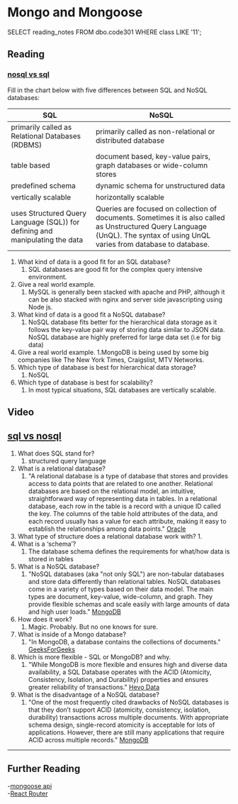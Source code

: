 # Mongo and Mongoose

SELECT reading_notes FROM dbo.code301 WHERE class LIKE '11';

## Reading

### [nosql vs sql](https://www.thegeekstuff.com/2014/01/sql-vs-nosql-db/?utm_source=tuicool)

Fill in the chart below with five differences between SQL and NoSQL databases:

| SQL | NoSQL |
|---|---|
| primarily called as Relational Databases (RDBMS) | primarily called as non-relational or distributed database |
| table based | document based, key-value pairs, graph databases or wide-column stores |
| predefined schema | dynamic schema for unstructured data |
| vertically scalable | horizontally scalable |
| uses Structured Query Language (SQL)) for defining and manipulating the data | Queries are focused on collection of documents. Sometimes it is also called as Unstructured Query Language (UnQL). The syntax of using UnQL varies from database to database. |

1. What kind of data is a good fit for an SQL database?
    1. SQL databases are good fit for the complex query intensive environment.
2. Give a real world example.
    1. MySQL is generally been stacked with apache and PHP, although it can be also stacked with nginx and server side javascripting using Node js.
3. What kind of data is a good fit a NoSQL database?
    1. NoSQL database fits better for the hierarchical data storage as it follows the key-value pair way of storing data similar to JSON data. NoSQL database are highly preferred for large data set (i.e for big data)
4. Give a real world example.
    1.MongoDB is being used by some big companies like The New York Times, Craigslist, MTV Networks.
5. Which type of database is best for hierarchical data storage?
    1. NoSQL
6. Which type of database is best for scalability?
    1. In most typical situations, SQL databases are vertically scalable.

## Video

## [sql vs nosql](https://www.youtube.com/watch?v=ZS_kXvOeQ5Y)

1. What does SQL stand for?
    1. structured query language
2. What is a relational database?
    1. "A relational database is a type of database that stores and provides access to data points that are related to one another. Relational databases are based on the relational model, an intuitive, straightforward way of representing data in tables. In a relational database, each row in the table is a record with a unique ID called the key. The columns of the table hold attributes of the data, and each record usually has a value for each attribute, making it easy to establish the relationships among data points." [Oracle](https://www.oracle.com/database/what-is-a-relational-database/)
3. What type of structure does a relational database work with?
    1.
4. What is a ‘schema’?
    1. The database schema defines the requirements for what/how data is stored in tables
5. What is a NoSQL database?
    1. "NoSQL databases (aka "not only SQL") are non-tabular databases and store data differently than relational tables. NoSQL databases come in a variety of types based on their data model. The main types are document, key-value, wide-column, and graph. They provide flexible schemas and scale easily with large amounts of data and high user loads." [MongoDB](https://www.mongodb.com/nosql-explained)
6. How does it work?
    1. Magic. Probably. But no one knows for sure.
7. What is inside of a Mongo database?
    1. "In MongoDB, a database contains the collections of documents." [GeeksForGeeks](https://www.geeksforgeeks.org/mongodb-database-collection-and-document/#:~:text=In%20MongoDB%2C%20a%20database%20contains,databases%20on%20the%20MongoDB%20server.)
8. Which is more flexible - SQL or MongoDB? and why.
    1. "While MongoDB is more flexible and ensures high and diverse data availability, a SQL Database operates with the ACID (Atomicity, Consistency, Isolation, and Durability) properties and ensures greater reliability of transactions." [Hevo Data](https://hevodata.com/learn/mongodb-vs-sql/#:~:text=While%20MongoDB%20is%20more%20flexible,ensures%20greater%20reliability%20of%20transactions.)
9. What is the disadvantage of a NoSQL database?
    1. "One of the most frequently cited drawbacks of NoSQL databases is that they don’t support ACID (atomicity, consistency, isolation, durability) transactions across multiple documents. With appropriate schema design, single-record atomicity is acceptable for lots of applications. However, there are still many applications that require ACID across multiple records." [MongoDB](https://www.mongodb.com/nosql-explained/nosql-vs-sql#:~:text=and%20fewer%20bugs.-,What%20are%20the%20drawbacks%20of%20NoSQL%20databases%3F,acceptable%20for%20lots%20of%20applications.)

---

## Further Reading

-[mongoose api](https://mongoosejs.com/docs/api.html#Model)  
-[React Router](https://reactrouter.com/web/api/BrowserRouter)  
